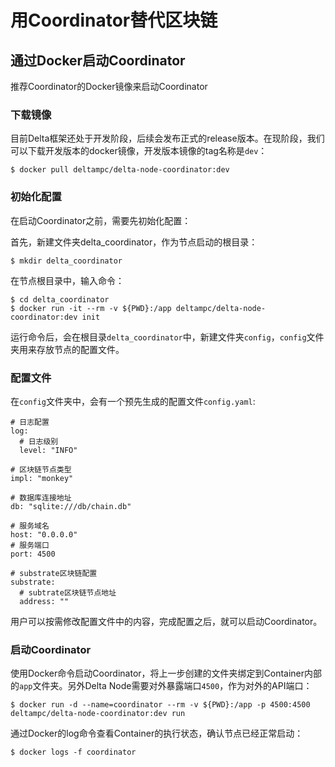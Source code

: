 # 用Coordinator替代区块链

## 通过Docker启动Coordinator

推荐Coordinator的Docker镜像来启动Coordinator

### 下载镜像

目前Delta框架还处于开发阶段，后续会发布正式的release版本。在现阶段，我们可以下载开发版本的docker镜像，开发版本镜像的tag名称是`dev`：

```text
$ docker pull deltampc/delta-node-coordinator:dev
```

### 初始化配置

在启动Coordinator之前，需要先初始化配置：

首先，新建文件夹delta\_coordinator，作为节点启动的根目录：

```text
$ mkdir delta_coordinator
```

在节点根目录中，输入命令：

```text
$ cd delta_coordinator
$ docker run -it --rm -v ${PWD}:/app deltampc/delta-node-coordinator:dev init
```

运行命令后，会在根目录`delta_coordinator`中，新建文件夹`config`，`config`文件夹用来存放节点的配置文件。

### 配置文件

在`config`文件夹中，会有一个预先生成的配置文件`config.yaml`:

```text
# 日志配置
log:
  # 日志级别
  level: "INFO"

# 区块链节点类型
impl: "monkey"

# 数据库连接地址
db: "sqlite:///db/chain.db"

# 服务域名
host: "0.0.0.0"
# 服务端口
port: 4500

# substrate区块链配置
substrate:
  # subtrate区块链节点地址
  address: ""
```

用户可以按需修改配置文件中的内容，完成配置之后，就可以启动Coordinator。

### 启动Coordinator

使用Docker命令启动Coordinator，将上一步创建的文件夹绑定到Container内部的`app`文件夹。另外Delta Node需要对外暴露端口`4500`，作为对外的API端口：

```text
$ docker run -d --name=coordinator --rm -v ${PWD}:/app -p 4500:4500 deltampc/delta-node-coordinator:dev run
```

通过Docker的log命令查看Container的执行状态，确认节点已经正常启动：

```text
$ docker logs -f coordinator
```

